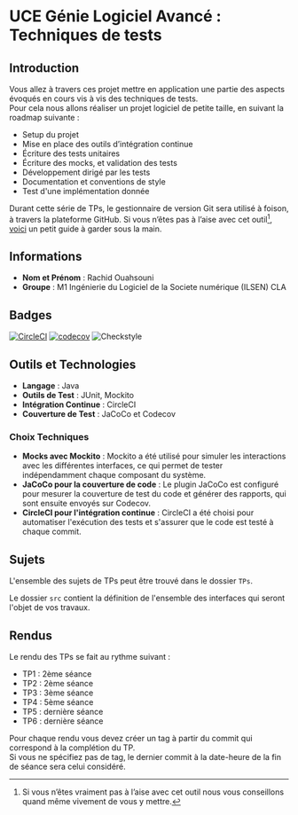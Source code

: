 # UCE Génie Logiciel Avancé : Techniques de tests

## Introduction

Vous allez à travers ces projet mettre en application une partie des aspects évoqués en cours vis à vis des techniques de tests.  
Pour cela nous allons réaliser un projet logiciel de petite taille, en suivant la roadmap suivante : 
- Setup du projet
- Mise en place des outils d’intégration continue
- Écriture des tests unitaires
- Écriture des mocks, et validation des tests
- Développement dirigé par les tests
- Documentation et conventions de style
- Test d'une implémentation donnée

Durant cette série de TPs, le gestionnaire de version Git sera utilisé à foison, à travers la plateforme GitHub. Si vous n’êtes pas à l’aise avec cet outil[^1], [voici](http://rogerdudler.github.io/git-guide/) un petit guide à garder sous la main.

## Informations

- **Nom et Prénom** : Rachid Ouahsouni
- **Groupe** : M1 Ingénierie du Logiciel de la Societe numérique (ILSEN) CLA 

## Badges

[![CircleCI](https://circleci.com/gh/RachidOuahsouni/ceri-m1-techniques-de-test/tree/master.svg?style=svg)](https://circleci.com/gh/RachidOuahsouni/ceri-m1-techniques-de-test/tree/master)
[![codecov](https://codecov.io/gh/RachidOuahsouni/ceri-m1-techniques-de-test/graph/badge.svg?token=SJZTBVQ2OK)](https://codecov.io/gh/RachidOuahsouni/ceri-m1-techniques-de-test)
![Checkstyle](https://img.shields.io/badge/Checkstyle-Passing-green)
## Outils et Technologies

- **Langage** : Java
- **Outils de Test** : JUnit, Mockito
- **Intégration Continue** : CircleCI
- **Couverture de Test** : JaCoCo et Codecov

### Choix Techniques

- **Mocks avec Mockito** : Mockito a été utilisé pour simuler les interactions avec les différentes interfaces, ce qui permet de tester indépendamment chaque composant du système.
- **JaCoCo pour la couverture de code** : Le plugin JaCoCo est configuré pour mesurer la couverture de test du code et générer des rapports, qui sont ensuite envoyés sur Codecov.
- **CircleCI pour l'intégration continue** : CircleCI a été choisi pour automatiser l'exécution des tests et s'assurer que le code est testé à chaque commit.

## Sujets

L'ensemble des sujets de TPs peut être trouvé dans le dossier `TPs`.

Le dossier `src` contient la définition de l'ensemble des interfaces qui seront l'objet de vos travaux.

## Rendus

Le rendu des TPs se fait au rythme suivant :

- TP1 : 2ème séance
- TP2 : 2ème séance
- TP3 : 3ème séance
- TP4 : 5ème séance
- TP5 : dernière séance
- TP6 : dernière séance

Pour chaque rendu vous devez créer un tag à partir du commit qui correspond à la complétion du TP.  
Si vous ne spécifiez pas de tag, le dernier commit à la date-heure de la fin de séance sera celui considéré.

[^1]: Si vous n’êtes vraiment pas à l’aise avec cet outil nous vous conseillons quand même vivement de vous y mettre.
